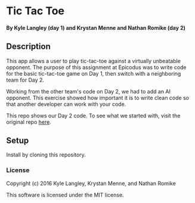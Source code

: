 # Tic Tac Toe

#### By Kyle Langley (day 1) and Krystan Menne and Nathan Romike (day 2)

## Description

This app allows a user to play tic-tac-toe against a virtually unbeatable opponent. The purpose of this assignment at Epicodus was to write code for the basic tic-tac-toe game on Day 1, then switch with a neighboring team for Day 2.

Working from the other team's code on Day 2, we had to add an AI opponent. This exercise showed how important it is to write clean code so that another developer can work with your code.

This repo shows our Day 2 code. To see what we started with, visit the original repo [here](https://github.com/Vawx/tictactoejs.git).

## Setup

Install by cloning this repository.

### License

Copyright (c) 2016 Kyle Langley, Krystan Menne, and Nathan Romike

This software is licensed under the MIT license.
